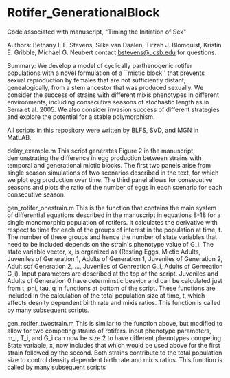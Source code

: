# Rotifer_GenerationalBlock
Code associated with manuscript, "Timing the Initiation of Sex" 



Authors: Bethany L.F. Stevens, Silke van Daalen, Tirzah J. Blomquist, Kristin E. Gribble, Michael G. Neubert
contact bstevens@ucsb.edu for questions. 

Summary: We develop a model of cyclically parthenogenic rotifer populations with a novel formulation of a ``mictic block'' that prevents sexual reproduction by females that are not sufficiently distant, genealogically, from a stem ancestor that was produced sexually. We consider the success of strains with different mixis phenotypes in different environments, including consecutive seasons of stochastic length as in Serra et al. 2005. We also consider invasion success of different strategies and explore the potential for a stable polymorphism. 

All scripts in this repository were written by BLFS, SVD, and MGN in MatLAB. 

delay_example.m 
    This script generates Figure 2 in the manuscript, demonstrating the difference in egg production between strains with temporal and generational mictic blocks. The first two panels arise from single season simulations of two scenarios described in the text, for which we plot egg production over time. The third panel allows for consecutive seasons and plots the ratio of the number of eggs in each scenario for each consecutive season. 

gen_rotifer_onestrain.m 
    This is the function that contains the main system of differential equations described in the manuscript in equations 8-18 for a single monomorphic population of rotifers. It calculates the derivative with respect to time for each of the groups of interest in the population at time, t. The number of these groups and hence the number of state variables that need to be included depends on the strain's phenotype value of G_i. The state variable vector, x, is organized as (Resting Eggs, Mictic Adults, Juveniles of Generation 1, Adults of Generation 1, Juveniles of Generation 2, Adult sof Generation 2, ..., Juveniles of Genreation G_i, Adults of Genreation G_i). Input parameters are described at the top of the script. Juveniles and Adults of Generation 0 have determinstic beavior and can be calculated just from t, phi, tau, q in functions at bottom of the script. These functions are included in the calculation of the total population size at time, t, which affects desnity dependent birth rate and mixis ratios. 
    This function is called by many subsequent scripts. 
   
gen_rotifer_twostrain.m 
    This is similar to the function above, but modified to allow for two competing strains of rotifers. Input phenotype parameters, m_i, T_i, and G_i can now be size 2 to have different phenotypes competing. State variable, x, now includes that which would be used above for the first strain followed by the second. Both strains contribute to the total population size to control density dependent birth rate and mixis ratios.
    This function is called by many subsequent scripts 




